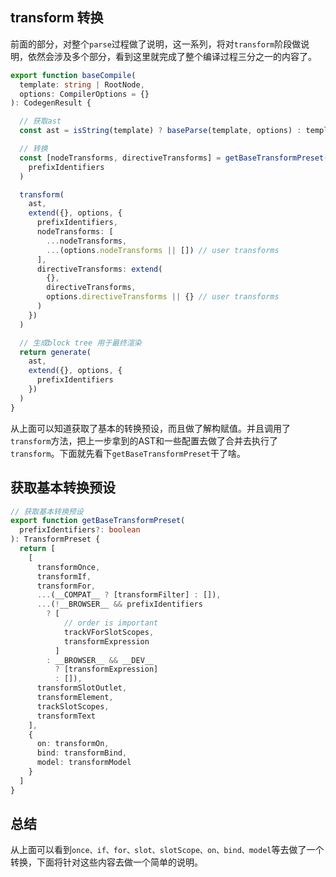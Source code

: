 ## transform 转换
前面的部分，对整个```parse```过程做了说明，这一系列，将对```transform```阶段做说明，依然会涉及多个部分，看到这里就完成了整个编译过程三分之一的内容了。

```ts
export function baseCompile(
  template: string | RootNode,
  options: CompilerOptions = {}
): CodegenResult {

  // 获取ast
  const ast = isString(template) ? baseParse(template, options) : template

  // 转换
  const [nodeTransforms, directiveTransforms] = getBaseTransformPreset(
    prefixIdentifiers
  )

  transform(
    ast,
    extend({}, options, {
      prefixIdentifiers,
      nodeTransforms: [
        ...nodeTransforms,
        ...(options.nodeTransforms || []) // user transforms
      ],
      directiveTransforms: extend(
        {},
        directiveTransforms,
        options.directiveTransforms || {} // user transforms
      )
    })
  )

  // 生成block tree 用于最终渲染
  return generate(
    ast,
    extend({}, options, {
      prefixIdentifiers
    })
  )
}
```
从上面可以知道获取了基本的转换预设，而且做了解构赋值。并且调用了```transform```方法，把上一步拿到的AST和一些配置去做了合并去执行了```transform```。下面就先看下```getBaseTransformPreset```干了啥。

## 获取基本转换预设
```ts
// 获取基本转换预设
export function getBaseTransformPreset(
  prefixIdentifiers?: boolean
): TransformPreset {
  return [
    [
      transformOnce,
      transformIf,
      transformFor,
      ...(__COMPAT__ ? [transformFilter] : []),
      ...(!__BROWSER__ && prefixIdentifiers
        ? [
            // order is important
            trackVForSlotScopes,
            transformExpression
          ]
        : __BROWSER__ && __DEV__
          ? [transformExpression]
          : []),
      transformSlotOutlet,
      transformElement,
      trackSlotScopes,
      transformText
    ],
    {
      on: transformOn,
      bind: transformBind,
      model: transformModel
    }
  ]
}
```

## 总结
从上面可以看到```once、if、for、slot、slotScope、on、bind、model```等去做了一个转换，下面将针对这些内容去做一个简单的说明。

